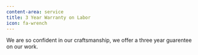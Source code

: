 ```yaml
---
content-area: service
title: 3 Year Warranty on Labor
icon: fa-wrench
---
```

We are so confident in our craftsmanship, we offer a three year guarentee on our work.